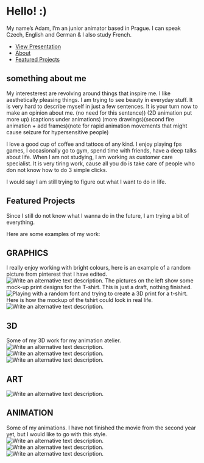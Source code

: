 # Hello! :)

My name’s Adam, I’m an junior animator based in Prague. I can speak Czech, English and German & I also study French.

<!-- This is a comment, only visible to the author: Add a link to your presentation. -->
<!-- Presentations do not need to be a PDF, you may link elsewhere, such as Figma, YouTube, etc. -->
<!-- Consider adding navigation to each section (About, Featured Projects, Notes, etc.) -->

- [View Presentation](#featured-projects)<!-- Add helpful hint as to what kind of file or destination is here. -->
- [About](#something-about-me)
- [Featured Projects](#featured-projects)

## something about me


My interesterest are revolving around things that inspire me. I like aesthetically pleasing things.
I am trying to see beauty in everyday stuff. It is very hard to describe myself in just a few sentences. 
It is your turn now to make an opinion about me.  (no need for this sentence)) (2D animation put more up) (captions under animations) (more drawings)(second fire animation + add frames)(note for rapid animation movements that might cause seizure for hypersensitive people)
<!-- Consider including a headshot. We’re not designing, so keep the image width/height around 320px x 320px (square). Replace "surname" with your surname in the file name. -->

I love a good cup of coffee and tattoos of any kind. I enjoy playing fps games, I occasionally go to gym, spend time with friends, have a deep talks about life. When I am not studying, I am working as customer care specialist. It is very tiring work, cause all you do is take care of people who don not know how to do 3 simple clicks.

I would say I am still trying to figure out what I want to do in life. 

## Featured Projects
Since I still do not know what I wanna do in the future, I am trying a bit of everything. 

Here are some examples of my work:

## GRAPHICS
I really enjoy working with bright colours, here is an example of a random picture from pinterest that I have edited. 
![Write an alternative text description.](img/headss.png)
The pictures on the left show some mock-up print designs for the T-shirt. This is just a draft, nothing finished.  
![Playing with a random font and trying to create a 3D print for a t-shirt.](img/noidont.png)
Here is how the mockup of the tshirt could look in real life. 
![Write an alternative text description.](img/tričkadesign.png)


## 3D
Some of my 3D work for my animation atelier. 
![Write an alternative text description.](img/all.jpg)
![Write an alternative text description.](img/animace1.png)
![Write an alternative text description.](img/animace2.png)


## ART
![Write an alternative text description.](img/nude.jpeg)

## ANIMATION
Some of my animations. I have not finished the movie from the second year yet, but I would like to go with this style. 
![Write an alternative text description.](img/draftfire.gif)
![Write an alternative text description.](img/fire.gif)
![Write an alternative text description.](img/lightning2.gif)




